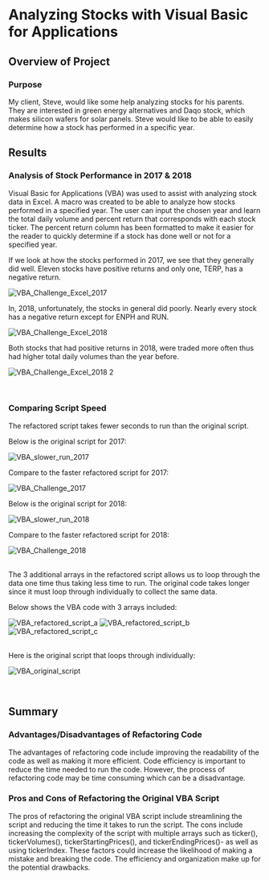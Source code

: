 # Analyzing Stocks with Visual Basic for Applications

## Overview of Project
	
### Purpose
	
My client, Steve, would like some help analyzing stocks for his parents. They are interested in green energy alternatives and Daqo stock, which makes silicon wafers for solar panels. Steve would like to be able to easily determine how a stock has performed in a specific year. 




## Results

### Analysis of Stock Performance in 2017 & 2018

Visual Basic for Applications (VBA) was used to assist with analyzing stock data in Excel. A macro was created to be able to analyze how stocks performed in a specified year. The user can input the chosen year and learn the total daily volume and percent return that corresponds with each stock ticker. The percent return column has been formatted to make it easier for the reader to quickly determine if a stock has done well or not for a specified year. 

If we look at how the stocks performed in 2017, we see that they generally did well. Eleven stocks have positive returns and only one, TERP, has a negative return. 

![VBA_Challenge_Excel_2017](https://user-images.githubusercontent.com/91852495/140387461-b4e2f428-509b-43ac-995e-e566ed2a6519.png)


In, 2018, unfortunately, the stocks in general did poorly. Nearly every stock has a negative return except for ENPH and RUN. 

![VBA_Challenge_Excel_2018](https://user-images.githubusercontent.com/91852495/140388858-08027e5f-c783-40e2-b0de-728f0b916666.png)


Both stocks that had positive returns in 2018, were traded more often thus had higher total daily volumes than the year before.

![VBA_Challenge_Excel_2018 2](https://user-images.githubusercontent.com/91852495/140389952-d832f619-321f-4cb8-88e8-664a3de31869.png)

<br/>


### Comparing Script Speed
The refactored script takes fewer seconds to run than the original script. 

Below is the original script for 2017:

![VBA_slower_run_2017](https://user-images.githubusercontent.com/91852495/140187112-56b96d90-16cb-4c13-8fa9-e1b745a5a130.png)

Compare to the faster refactored script for 2017:

![VBA_Challenge_2017](https://user-images.githubusercontent.com/91852495/140187356-6308134f-efef-4608-9854-c2c1a7fc5dea.png)


Below is the original script for 2018:

![VBA_slower_run_2018](https://user-images.githubusercontent.com/91852495/140187185-e0ffdeb4-637c-4b96-b293-595352c41414.png)

Compare to the faster refactored script for 2018:

![VBA_Challenge_2018](https://user-images.githubusercontent.com/91852495/140187303-51e9d2c3-f88e-4ebf-b7d2-90e060ef590e.png)

<br/>
The 3 additional arrays in the refactored script allows us to loop through the data one time thus taking less time to run. The original code takes longer since it must loop through individually to collect the same data.

Below shows the VBA code with 3 arrays included:

![VBA_refactored_script_a](https://user-images.githubusercontent.com/91852495/140386482-c67d7917-b800-4b45-9f71-645e6872873d.png)
![VBA_refactored_script_b](https://user-images.githubusercontent.com/91852495/140386569-cbc84c42-6984-4465-9a63-65cdcc419b35.png)
![VBA_refactored_script_c](https://user-images.githubusercontent.com/91852495/140386631-dedcbbd2-50bf-4699-93e9-0782d94b3021.png)

<br/>
Here is the original script that loops through individually:

![VBA_original_script](https://user-images.githubusercontent.com/91852495/140386305-939d7e16-3ce5-4dc4-93b6-c7e07e25dea3.png)


<br/>

## Summary

### Advantages/Disadvantages of Refactoring Code

The advantages of refactoring code include improving the readability of the code as well as making it more efficient. Code efficiency is important to reduce the time needed to run the code. However, the process of refactoring code may be time consuming which can be a disadvantage. 


### Pros and Cons of Refactoring the Original VBA Script

The pros of refactoring the original VBA script include streamlining the script and reducing the time it takes to run the script. The cons include increasing the complexity of the script with multiple arrays such as ticker(), tickerVolumes(), tickerStartingPrices(), and tickerEndingPrices()- as well as using tickerIndex. These factors could increase the likelihood of making a mistake and breaking the code. The efficiency and organization make up for the potential drawbacks. 
